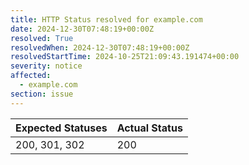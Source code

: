```yaml
---
title: HTTP Status resolved for example.com
date: 2024-12-30T07:48:19+00:00Z
resolved: True
resolvedWhen: 2024-12-30T07:48:19+00:00Z
resolvedStartTime: 2024-10-25T21:09:43.191474+00:00
severity: notice
affected:
  - example.com
section: issue
---
```


| Expected Statuses | Actual Status  |
|-------------------|----------------|
| 200, 301, 302 | 200 |

